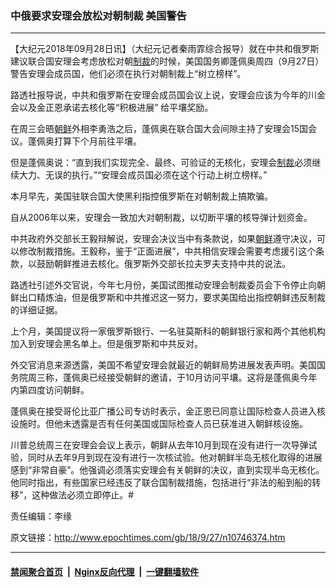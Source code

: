 ### 中俄要求安理会放松对朝制裁 美国警告
------------------------

<p>【大纪元2018年09月28日讯】（大纪元记者秦雨霏综合报导）就在中共和俄罗斯建议联合国安理会考虑放松对朝<a href="http://www.epochtimes.com/gb/tag/%E5%88%B6%E8%A3%81.html">制裁</a>的时候，美国国务卿蓬佩奥周四（9月27日）警告安理会成员国，他们必须在执行对朝制裁上“树立榜样”。</p>
<p>路透社报导说，中共和俄罗斯在安理会成员国会议上说，安理会应该为今年的川金会以及金正恩承诺去核化等“积极进展” 给平壤奖励。</p>
<p>在周三会晤<a href="http://www.epochtimes.com/gb/tag/%E6%9C%9D%E9%B2%9C.html">朝鲜</a>外相李勇浩之后，蓬佩奥在联合国大会间隙主持了安理会15国会议。蓬佩奥打算下个月前往平壤。</p>
<p>但是蓬佩奥说：“直到我们实现完全、最终、可验证的无核化，安理会<a href="http://www.epochtimes.com/gb/tag/%E5%88%B6%E8%A3%81.html">制裁</a>必须继续大力、无误的执行。”“安理会成员国必须在这个行动上树立榜样。”</p>
<p>本月早先，美国驻联合国大使黑利指控俄罗斯在对朝制裁上搞欺骗。</p>
<p>自从2006年以来，安理会一致加大对朝制裁，以切断平壤的核导弹计划资金。</p>
<p>中共政府外交部长王毅辩解说，安理会决议当中有条款说，如果<a href="http://www.epochtimes.com/gb/tag/%E6%9C%9D%E9%B2%9C.html">朝鲜</a>遵守决议，可以修改制裁措施。王毅称，鉴于“正面进展”，中共相信安理会需要考虑援引这个条款，以鼓励朝鲜推进去核化。俄罗斯外交部长拉夫罗夫支持中共的说法。</p>
<p>路透社引述外交官说，今年七月份，美国试图推动安理会制裁委员会下令停止向朝鲜出口精炼油，但是俄罗斯和中共推迟这一努力，要求美国给出指控朝鲜违反制裁的详细证据。</p>
<p>上个月，美国提议将一家俄罗斯银行、一名驻莫斯科的朝鲜银行家和两个其他机构加入到安理会黑名单上。但是俄罗斯和中共反对。</p>
<p>外交官消息来源透露，美国不希望安理会就最近的朝鲜局势进展发表声明。美国国务院周三称，蓬佩奥已经接受朝鲜的邀请，于10月访问平壤。这将是蓬佩奥今年内第四度访问朝鲜。</p>
<p>蓬佩奥在接受哥伦比亚广播公司专访时表示，金正恩已同意让国际检查人员进入核设施时。但他未透露是否有任何美国或国际检查人员已获准进入朝鲜核设施。</p>
<p>川普总统周三在安理会会议上表示，朝鲜从去年10月到现在没有进行一次导弹试验，同时从去年9月到现在没有进行一次核试验。他对朝鲜半岛无核化取得的进展感到“非常自豪”。他强调必须落实安理会有关朝鲜的决议，直到实现半岛无核化。他同时指出，有些国家已经违反了联合国制裁措施，包括进行“非法的船到船的转移”，这种做法必须立即停止。#</p>
<p>责任编辑：李缘</p>

原文链接：http://www.epochtimes.com/gb/18/9/27/n10746374.htm


------------------------
#### [禁闻聚合首页](https://github.com/gfw-breaker/banned-news/blob/master/README.md) &nbsp;|&nbsp; [Nginx反向代理](https://github.com/gfw-breaker/open-proxy/blob/master/README.md) &nbsp;|&nbsp; [一键翻墙软件](https://github.com/gfw-breaker/nogfw/blob/master/README.md)